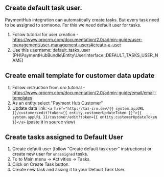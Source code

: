 ## Create default task user. 

PaymentHub integration can automatically create tasks. But every task need to be assigned to someone. For this we need
default user for tasks. 

1. Follow tutorial for user creation - https://www.orocrm.com/documentation/2.0/admin-guide/user-management/user-management-users#create-a-user
2. Use this username: default_tasks_user (PH\PaymentHubBundle\Entity\UserInterface::DEFAULT_TASKS_USER_NAME)


## Create email template for customer data update

1. Follow instruction from oro tutorial - https://www.orocrm.com/documentation/2.0/admin-guide/email/email-templates
2. As an entity select "Payment Hub Customer"
3. Update data link: ``<a href="http://taz-crm.dev/{{ system.appURL }}/customer/edit?token={{ entity.customerUpdateToken }}">{{ system.appURL }}/customer/edit?token={{ entity.customerUpdateToken }}</a>`` (paste it in source view) 

## Create tasks assigned to Default User

1. Create default user (follow "Create default task user" instructions) or create new user for `unassigned` tasks.
2. To to Main menu -> Activities -> Tasks.
3. Click on Create Task button.
4. Create new task and assing it to your Default Task User. 